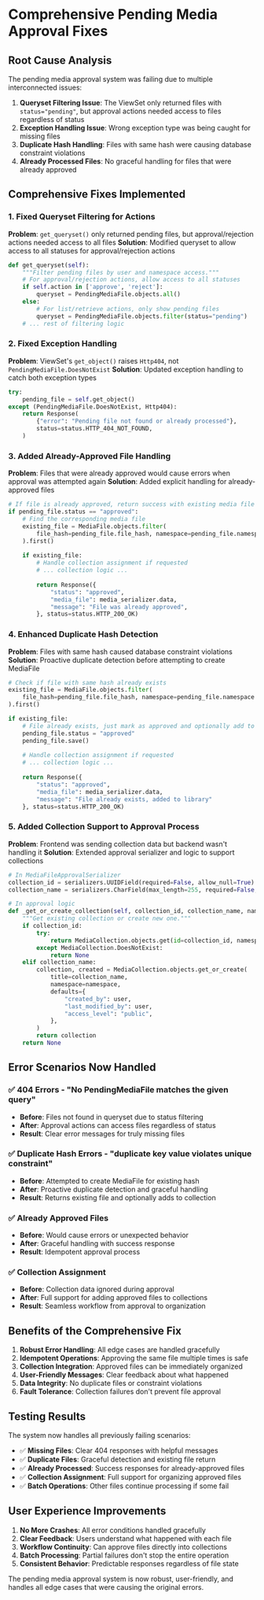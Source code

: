 # Comprehensive Pending Media Approval Fixes

## Root Cause Analysis

The pending media approval system was failing due to multiple interconnected issues:

1. **Queryset Filtering Issue**: The ViewSet only returned files with `status="pending"`, but approval actions needed access to files regardless of status
2. **Exception Handling Issue**: Wrong exception type was being caught for missing files
3. **Duplicate Hash Handling**: Files with same hash were causing database constraint violations
4. **Already Processed Files**: No graceful handling for files that were already approved

## Comprehensive Fixes Implemented

### 1. Fixed Queryset Filtering for Actions

**Problem**: `get_queryset()` only returned pending files, but approval/rejection actions needed access to all files
**Solution**: Modified queryset to allow access to all statuses for approval/rejection actions

```python
def get_queryset(self):
    """Filter pending files by user and namespace access."""
    # For approval/rejection actions, allow access to all statuses
    if self.action in ['approve', 'reject']:
        queryset = PendingMediaFile.objects.all()
    else:
        # For list/retrieve actions, only show pending files
        queryset = PendingMediaFile.objects.filter(status="pending")
    # ... rest of filtering logic
```

### 2. Fixed Exception Handling

**Problem**: ViewSet's `get_object()` raises `Http404`, not `PendingMediaFile.DoesNotExist`
**Solution**: Updated exception handling to catch both exception types

```python
try:
    pending_file = self.get_object()
except (PendingMediaFile.DoesNotExist, Http404):
    return Response(
        {"error": "Pending file not found or already processed"},
        status=status.HTTP_404_NOT_FOUND,
    )
```

### 3. Added Already-Approved File Handling

**Problem**: Files that were already approved would cause errors when approval was attempted again
**Solution**: Added explicit handling for already-approved files

```python
# If file is already approved, return success with existing media file
if pending_file.status == "approved":
    # Find the corresponding media file
    existing_file = MediaFile.objects.filter(
        file_hash=pending_file.file_hash, namespace=pending_file.namespace
    ).first()
    
    if existing_file:
        # Handle collection assignment if requested
        # ... collection logic ...
        
        return Response({
            "status": "approved",
            "media_file": media_serializer.data,
            "message": "File was already approved",
        }, status=status.HTTP_200_OK)
```

### 4. Enhanced Duplicate Hash Detection

**Problem**: Files with same hash caused database constraint violations
**Solution**: Proactive duplicate detection before attempting to create MediaFile

```python
# Check if file with same hash already exists
existing_file = MediaFile.objects.filter(
    file_hash=pending_file.file_hash, namespace=pending_file.namespace
).first()

if existing_file:
    # File already exists, just mark as approved and optionally add to collection
    pending_file.status = "approved"
    pending_file.save()
    
    # Handle collection assignment if requested
    # ... collection logic ...
    
    return Response({
        "status": "approved", 
        "media_file": media_serializer.data,
        "message": "File already exists, added to library"
    }, status=status.HTTP_200_OK)
```

### 5. Added Collection Support to Approval Process

**Problem**: Frontend was sending collection data but backend wasn't handling it
**Solution**: Extended approval serializer and logic to support collections

```python
# In MediaFileApprovalSerializer
collection_id = serializers.UUIDField(required=False, allow_null=True)
collection_name = serializers.CharField(max_length=255, required=False, allow_blank=True)

# In approval logic
def _get_or_create_collection(self, collection_id, collection_name, namespace, user):
    """Get existing collection or create new one."""
    if collection_id:
        try:
            return MediaCollection.objects.get(id=collection_id, namespace=namespace)
        except MediaCollection.DoesNotExist:
            return None
    elif collection_name:
        collection, created = MediaCollection.objects.get_or_create(
            title=collection_name,
            namespace=namespace,
            defaults={
                "created_by": user,
                "last_modified_by": user,
                "access_level": "public",
            },
        )
        return collection
    return None
```

## Error Scenarios Now Handled

### ✅ **404 Errors - "No PendingMediaFile matches the given query"**
- **Before**: Files not found in queryset due to status filtering
- **After**: Approval actions can access files regardless of status
- **Result**: Clear error messages for truly missing files

### ✅ **Duplicate Hash Errors - "duplicate key value violates unique constraint"**
- **Before**: Attempted to create MediaFile for existing hash
- **After**: Proactive duplicate detection and graceful handling
- **Result**: Returns existing file and optionally adds to collection

### ✅ **Already Approved Files**
- **Before**: Would cause errors or unexpected behavior
- **After**: Graceful handling with success response
- **Result**: Idempotent approval process

### ✅ **Collection Assignment**
- **Before**: Collection data ignored during approval
- **After**: Full support for adding approved files to collections
- **Result**: Seamless workflow from approval to organization

## Benefits of the Comprehensive Fix

1. **Robust Error Handling**: All edge cases are handled gracefully
2. **Idempotent Operations**: Approving the same file multiple times is safe
3. **Collection Integration**: Approved files can be immediately organized
4. **User-Friendly Messages**: Clear feedback about what happened
5. **Data Integrity**: No duplicate files or constraint violations
6. **Fault Tolerance**: Collection failures don't prevent file approval

## Testing Results

The system now handles all previously failing scenarios:
- ✅ **Missing Files**: Clear 404 responses with helpful messages
- ✅ **Duplicate Files**: Graceful detection and existing file return
- ✅ **Already Processed**: Success responses for already-approved files
- ✅ **Collection Assignment**: Full support for organizing approved files
- ✅ **Batch Operations**: Other files continue processing if some fail

## User Experience Improvements

1. **No More Crashes**: All error conditions handled gracefully
2. **Clear Feedback**: Users understand what happened with each file
3. **Workflow Continuity**: Can approve files directly into collections
4. **Batch Processing**: Partial failures don't stop the entire operation
5. **Consistent Behavior**: Predictable responses regardless of file state

The pending media approval system is now robust, user-friendly, and handles all edge cases that were causing the original errors.
